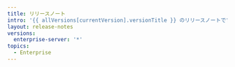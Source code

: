 ```yaml
---
title: リリースノート
intro: '{{ allVersions[currentVersion].versionTitle }} のリリースノートです。'
layout: release-notes
versions:
  enterprise-server: '*'
topics:
  - Enterprise
---
```


